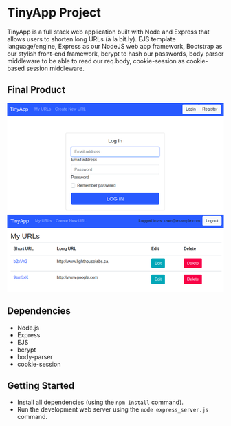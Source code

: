 # TinyApp Project

TinyApp is a full stack web application built with Node and Express that allows users to shorten long URLs (à la bit.ly).
EJS template language/engine, Express as our NodeJS web app framework, Bootstrap as our stylish front-end framework, bcrypt to hash our passwords, body parser middleware to be able to read our req.body, cookie-session as cookie-based session middleware.

## Final Product

![TinyApp Login page screenshot](./docs/login-tinyapp.png?raw=true "TinyApp Login")
![TinyApp URLs page screenshot](./docs/urls-tinyapp.png?raw=true "TinyApp URLs")

## Dependencies

- Node.js
- Express
- EJS
- bcrypt
- body-parser
- cookie-session

## Getting Started

- Install all dependencies (using the `npm install` command).
- Run the development web server using the `node express_server.js` command.
